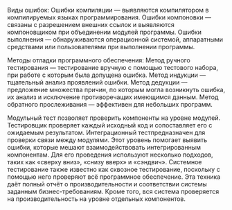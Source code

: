 Виды ошибок:
Ошибки компиляции — выявляются компилятором в компилируемых языках программирования.
Ошибки компоновки — связаны с разрешением внешних ссылок и выявляются компоновщиком при объединении модулей программы.
Ошибки выполнения — обнаруживаются операционной системой, аппаратными средствами или пользователями при выполнении программы.

Методы отладки программного обеспечения:
Метод ручного тестирования — тестирование вручную с помощью тестового набора, при работе с которым была допущена ошибка.
Метод индукции — тщательный анализ проявлений ошибки.
Метод дедукции — предложение множества причин, по которым могла возникнуть ошибка, их анализ и исключение противоречащих имеющимся данным.
Метод обратного прослеживания — эффективен для небольших программ.

Модульный тест позволяет проверить компоненты на уровне модулей. Тестировщик проверяет каждый исходный код и сопоставляет его с ожидаемым результатом.
Интеграционный тестпредназначен для проверки связи между модулями. Этот уровень помогает выявить ошибки, которые мешают взаимодействовать интегрированным компонентам. Для его проведения используют несколько подходов, таких как «сверху вниз», «снизу вверх» и «сэндвич».
Системное тестирование также известно как сквозное тестирование, поскольку с помощью него проверяют всё программное обеспечение. Эта техника даёт полный отчёт о производительности и соответствии системы заданным бизнес-требованиям. Кроме того, вся система проверяется на производительность на уровне отдельных компонентов.
